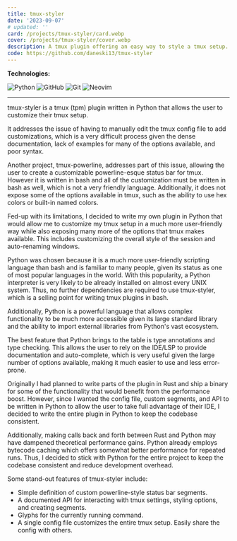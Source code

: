 ```yaml
---
title: tmux-styler
date: '2023-09-07'
# updated: ''
card: /projects/tmux-styler/card.webp
cover: /projects/tmux-styler/cover.webp
description: A tmux plugin offering an easy way to style a tmux setup.
code: https://github.com/daneski13/tmux-styler
---
```


<script>
    import Anchor from '$lib/components/markdown/Anchor.svelte';
</script>

**Technologies:**

![Python](https://img.shields.io/badge/python-3670A0?style=for-the-badge&logo=python&logoColor=ffdd54)
![GitHub](https://img.shields.io/badge/github-%23121011.svg?style=for-the-badge&logo=github&logoColor=white)
![Git](https://img.shields.io/badge/git-%23F05033.svg?style=for-the-badge&logo=git&logoColor=white)
![Neovim](https://img.shields.io/badge/NeoVim-%2357A143.svg?&style=for-the-badge&logo=neovim&logoColor=white)

---

tmux-styler is a <Anchor href="https://github.com/tmux/tmux" rel="external">tmux</Anchor> (<Anchor href="https://github.com/tmux-plugins/tpm" rel="external">tpm</Anchor>) plugin written in Python that allows the user to customize their tmux setup.

It addresses the issue of having to manually edit the tmux config file to add customizations, which is a very difficult process given the dense documentation, lack of examples for many of the options available, and poor syntax.

Another project, <Anchor href="https://github.com/erikw/tmux-powerline" rel="external">tmux-powerline</Anchor>, addresses part of this issue, allowing the user to create a customizable <Anchor href="https://github.com/powerline/powerline" rel="external">powerline-esque</Anchor> status bar for tmux. However it is written in bash and all of the customization must be written in bash as well, which is not a very friendly language. Additionally, it does not expose some of the options available in tmux, such as the ability to use hex colors or built-in named colors.

Fed-up with its limitations, I decided to write my own plugin in Python that would allow me to customize my tmux setup in a much more user-friendly way while also exposing many more of the options that tmux makes available. This includes customizing the overall style of the session and auto-renaming windows.

Python was chosen because it is a much more user-friendly scripting language than bash and is familiar to many people, given its status as one of most popular languages in the world. With this popularity, a Python interpreter is very likely to be already installed on almost every UNIX system. Thus, no further dependencies are required to use tmux-styler, which is a selling point for writing tmux plugins in bash.

Additionally, Python is a powerful language that allows complex functionality to be much more accessible given its large standard library and the ability to import external libraries from Python's vast ecosystem.

The best feature that Python brings to the table is type annotations and type checking. This allows the user to rely on the IDE/LSP to provide documentation and auto-complete, which is very useful given the large number of options available, making it much easier to use and less error-prone.

Originally I had planned to write parts of the plugin in Rust and ship a binary for some of the functionality that would benefit from the performance boost. However, since I wanted the config file, custom segments, and API to be written in Python to allow the user to take full advantage of their IDE, I decided to write the entire plugin in Python to keep the codebase consistent.

Additionally, making calls back and forth between Rust and Python may have dampened theoretical performance gains. Python already employs bytecode caching which offers somewhat better performance for repeated runs. Thus, I decided to stick with Python for the entire project to keep the codebase consistent and reduce development overhead.

Some stand-out features of tmux-styler include:

- Simple definition of custom powerline-style status bar segments.
- A documented API for interacting with tmux settings, styling options, and creating segments.
- Glyphs for the currently running command.
- A single config file customizes the entire tmux setup. Easily share the config with others.
